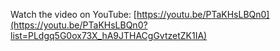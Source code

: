 Watch the video on YouTube: [https://youtu.be/PTaKHsLBQn0](https://youtu.be/PTaKHsLBQn0?list=PLdgq5G0ox73X_hA9JTHACgGvtzetZK1IA)